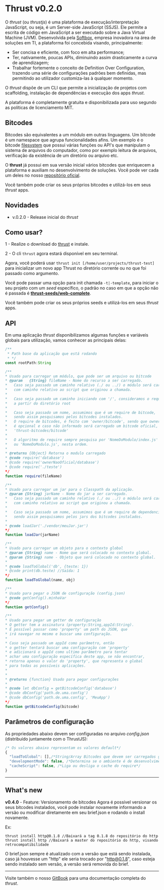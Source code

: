Thrust v0.2.0
===============

O *thrust* (ou *thrustjs*) é uma plataforma de execução/interpretação JavaScript, ou seja, é um Server-side JavaScript (SSJS). Ele permite a escrita de código em JavaScript a ser executado sobre a Java Virtual Machine (JVM).
Desenvolvida pela [Softbox], empresa inovadora na área de soluções em TI, a plataforma foi concebida visando, principalmente:
 - Ser concisa e eficiente, com foco em alta performance;
 - Ter, nativamente, poucas APIs, diminuindo assim drasticamente a curva de aprendizagem;
 - Trabalhar fortemente o conceito de Definition Over Configuration, trazendo uma série de configurações padrões bem definidas, mas permitindo ao utilizador customiza-las à qualquer momento.

 O *thrust* dispõe de um CLI que permite a inicialização de projetos com scaffolding, instalação de dependências e execução dos apps *thrust*.

 A plataforma é completamente gratuita e disponibilizada para uso segundo as políticas de licenciamento MIT.


## Bitcodes

Bitcodes são equivalentes a um módulo em outras linguagens. Um bitcode é um namespace que agrupa funcionalidades afins.
Um exemplo é o bitcode [filesystem](https://github.com/thrust-bitcodes/filesystem) que possui várias funções ou API's que manipulam o sistema de arquivos do computador, como por exemplo leitura de arquivos, verificação da existência de um diretório ou arquivo etc.

O **thrust** já possui em sua versão inicial vários bitcodes que enriquecem a plataforma e auxiliam no desenvolvimento de soluções. Você pode ver cada um deles no nosso [repositório oficial](https://github.com/thrust-bitcodes).

Você também pode criar os seus próprios bitcodes e utilizá-los em seus *thrust* apps.

## Novidades

* v.0.2.0 - Release inicial do *thrust*

## Como usar?

 1 - Realize o download do [thrust] e instale.

 2 - O cli ```thrust``` agora estará disponível em seu terminal.

Agora, você poderá usar ```thrust init [/home/user/projects/thrust-test]``` para inicializar um novo app Thrust no diretório corrente ou no que foi passado como argumento.

Você pode passar uma opção para init chamada ```-t|-template```, para iniciar o seu projeto com um *seed* específico, o padrão no caso em que a opção não é passada é **[thrust-seeds/web-complete]**.

Você também pode criar os seus próprios seeds e utilizá-los em seus *thrust* apps.

## API

Em uma aplicação *thrust* disponibilizamos algumas funções e variáveis globais para utilização, vamos conhecer as principais delas:

```javascript
/**
 * Path base da aplicação que está rodando
 * */
const rootPath:String

/**
* Usado para carregar um módulo, que pode ser um arquivo ou bitcode
* @param   {String} fileName - Nome do recurso a ser carregado.
*   Caso seja passado um caminho relativo (./ ou ../) o módulo será carregado
*   com caminho relativo ao script que originou a chamada.
*
*   Caso seja passado um caminho iniciando com '/', consideramos o require
*   a partir do diretório root
*
*   Caso seja passado um nome, assumimos que é um require de bitcode,
*   sendo assim pesquisamos pelos bitcodes instalados.
*   O require de bitcodes, é feito com 'owner/bitcode', sendo que owner
*   é opcional e caso não informado será carregado um bitcode oficial,
*   'thrust-bitcodes/bitcode'
*
*   O algoritmo de require sempre pesquisa por 'NomeDoModulo/index.js'
*   ou 'NomeDoModulo.js', nesta ordem.
*
* @returns {Object} Retorna o modulo carregado
* @code require('database')
* @code require('ownerNaoOficial/database')
* @code require('./teste')
*/
function require(fileName)

/**
* Usado para carregar um jar para o Classpath da aplicação.
* @param {String} jarName - Nome do jar a ser carregado.
*   Caso seja passado um caminho relativo (./ ou ../) o módulo será carregado
*   com caminho relativo ao script que originou a chamada.
*
*   Caso seja passado um nome, assumimos que é um require de dependencia de um bitcode,
*   sendo assim pesquisamos pelos jars dos bitcodes instalados.
*
* @code loadJar('./vendor/meuJar.jar')
*/
function loadJar(jarName)

/**
* Usado para carregar um objeto para o contexto global
* @param {String} name - Nome que será colocado no contexto global.
* @param {String} name - Objeto que será colocado no contexto global.
*
* @code loadToGlobal('db', {teste: 1})
* @code print(db.teste) //Saída: 1
*/
function loadToGlobal(name, obj)

/**
* Usado para pegar o JSON de configuração (config.json)
* @code getConfig().minhaVar
*/
function getConfig()

/**
* Usado para pegar um getter de configuração
* O getter tem a assinatura (property:String,appId:String).
* É possível passar como 'property' um path do JSON, que
* irá navegar no mesmo e buscar uma configuração.
*
* Caso seja passado um appId como parâmetro, então
* o getter tentará buscar uma configuração com 'property'
* e adicionará o appId como ultimo parâmetro para tentar
* achar uma configuração específica deste app, se não encontrar,
* retorna apenas o valor do 'property', que representa o global
* para todas as possíveis aplicações.
*
*
* @returns {function} Usado para pegar configurações
*
* @code let dbConfig = getBitcodeConfig('database')
* @code dbConfig('path.de.uma.config')
* @code dbConfig('path.de.uma.config', 'MeuApp')
*/
function getBitcodeConfig(bitcode)
```

## Parâmetros de configuração
As propriedades abaixo devem ser configuradas no arquivo *config.json* (distribuído juntamente com o ThrustJS):

``` javascript
/* Os valores abaixo representam os valores default*/
{
  "loadToGlobal": [],/*String/Array Bitcodes que devem ser carregados globalmente*/
  "developmentMode": false, /*Determina se o ambiente é de desenvolviment ou não (desabilita cache dp require)*/
  "cacheScript": false, /*Liga ou desliga o cache do require*/
}
```

---
## What's new

**v0.4.0** - Feature: Versionamento de bitcodes
Agora é possível versionar os seus bitcodes instalados, você pode instalar novamente informando a versão ou modificar diretamente em seu brief.json e rodando o install novamente.

Ex:
```
thrust install http@0.1.8 //Baixará a tag 0.1.8 do repositório do http
thrust install http //Baixará a master do repositório do http, visando retrocompatibilidade
```
O brief.json sempre é atualizado com a versão que está sendo instalada, caso já houvesse um "http" ele seria trocado por "http@0.1.8", caso esteja sendo instalado sem versão, a versão será removida do brief.

---

Visite também o nosso [GitBook] para uma documentação completa do *thrust*.

[thrust]: https://github.com/Thrustjs/thrust/releases
[thrust-seeds/web-complete]: https://github.com/thrust-seeds/web-complete
[GitBook]: https://thrustjs.gitbooks.io/thrustjs/
[Softbox]: http://www.softbox.com.br/
